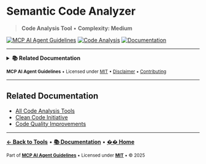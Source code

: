 # Semantic Code Analyzer

> **Code Analysis Tool** • **Complexity: Medium**

[![MCP AI Agent Guidelines](https://img.shields.io/badge/MCP-AI_Agent_Guidelines-1a7f37?style=flat-square&logo=github)](../../README.md)
[![Code Analysis](https://img.shields.io/badge/Category-Code_Analysis-orange?style=flat-square)](./README.md#code-analysis)
[![Documentation](https://img.shields.io/badge/📚-Docs-blue?style=flat-square)](../README.md)

---

<details>
<summary><strong>📚 Related Documentation</strong></summary>

- [All Code Analysis Tools](./README.md#code-analysis-tools)
- [Clean Code Initiative](../CLEAN_CODE_INITIATIVE.md)
- [Code Quality Improvements](../CODE_QUALITY_IMPROVEMENTS.md)
- [AI Interaction Tips](../AI_INTERACTION_TIPS.md)

</details>

<sub>**MCP AI Agent Guidelines** • Licensed under [MIT](../../LICENSE) • [Disclaimer](../../DISCLAIMER.md) • [Contributing](../../CONTRIBUTING.md)</sub>

---

## Related Documentation

- [All Code Analysis Tools](./README.md#code-analysis)
- [Clean Code Initiative](#clean-code-initiative)
- [Code Quality Improvements](#code-quality-improvements)

---

**[← Back to Tools](./README.md)** • **[📚 Documentation](../README.md)** • **[�� Home](../../README.md)**

<sub>Part of **[MCP AI Agent Guidelines](../../README.md)** • Licensed under **[MIT](../../LICENSE)** • © 2025</sub>
